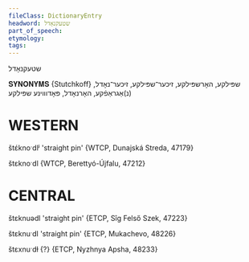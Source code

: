 ```yaml
---
fileClass: DictionaryEntry
headword: שטעקנאָדל
part_of_speech: 
etymology: 
tags: 
---
```

שטעקנאָדל

𝐒𝐘𝐍𝐎𝐍𝐘𝐌𝐒 {Stutchkoff}
שפּילקע, האָרשפּילקע, זיכער־שפּילקע, זיכער־נאָדל, (נ)אַגראַפֿקע, האָרנאָדל, פּאָדוווינע שפּילקע

WESTERN
========

štɛ́knoˑdlʲ 'straight pin' {WTCP, Dunajská Streda, 47179}

štɛknoˑdl {WTCP, Berettyó-Újfalu, 47212}

CENTRAL
========

štɛknuədl 'straight pin' {ETCP, Sîg Felső Szek, 47223}

štɛknuˑdl 'straight pin' {ETCP, Mukachevo, 48226}

štɛxnuˑdɫ {?} {ETCP, Nyzhnya Apsha, 48233}
